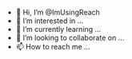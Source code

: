 - 👋 Hi, I’m @ImUsingReach
- 👀 I’m interested in ...
- 🌱 I’m currently learning ...
- 💞️ I’m looking to collaborate on ...
- 📫 How to reach me ...

<!---
ImUsingReach/ImUsingReach is a ✨ special ✨ repository because its `README.md` (this file) appears on your GitHub profile.
You can click the Preview link to take a look at your changes.
--->
